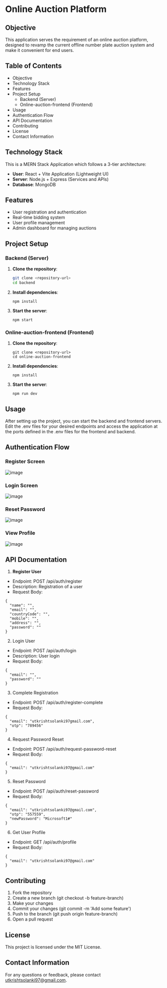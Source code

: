 # Online Auction Platform

## Objective
This application serves the requirement of an online auction platform, designed to revamp the current offline number plate auction system and make it convenient for end users.

## Table of Contents
- Objective
- Technology Stack
- Features
- Project Setup
  - Backend (Server)
  - Online-auction-frontend (Frontend)
- Usage
- Authentication Flow
- API Documentation
- Contributing
- License
- Contact Information

## Technology Stack
This is a MERN Stack Application which follows a 3-tier architecture:
- **User**: React + Vite Application (Lightweight UI)
- **Server**: Node.js + Express (Services and APIs)
- **Database**: MongoDB

## Features
- User registration and authentication
- Real-time bidding system
- User profile management
- Admin dashboard for managing auctions

## Project Setup

### Backend (Server)
1. **Clone the repository**:
   ```bash
   git clone <repository-url>
   cd backend
   ```
   
2. **Install dependencies**:
    ```
    npm install
    ```
3. **Start the server**:
    ```
    npm start
    ```

### Online-auction-frontend (Frontend)

1. **Clone the repository**:
    ```
    git clone <repository-url>
    cd online-auction-frontend
    ```
2. **Install dependencies**:
    ```
    npm install
    ```
3. **Start the server**:
    ```
    npm run dev
    ```

## Usage

After setting up the project, you can start the backend and frontend servers. Edit the .env files for your desired endpoints and access the application at the ports defined in the .env files for the frontend and backend.

## Authentication Flow

### Register Screen
![image](https://github.com/user-attachments/assets/b56b50f3-ac20-40cf-b236-70d851fb9671)


### Login Screen
![image](https://github.com/user-attachments/assets/0813c60e-b5de-486a-9ea5-ef820155f80f)

### Reset Password
![image](https://github.com/user-attachments/assets/c07ccf8c-1803-4ffa-87d3-5327c2e1eeae)

### View Profile
![image](https://github.com/user-attachments/assets/04daa4b9-6f42-4e76-8fd8-973d378a3973)


## API Documentation

1. **Register User**

- Endpoint: POST /api/auth/register
- Description: Registration of a user
- Request Body:
```
{
  "name": "",
  "email": "",
  "countryCode": "",
  "mobile": "",
  "address": "",
  "password": ""
}
```

2. Login User

- Endpoint: POST /api/auth/login
- Description: User login
- Request Body:
```
{
  "email": "",
  "password": ""
}
```

3. Complete Registration

- Endpoint: POST /api/auth/register-complete
- Request Body:
```
{
  "email": "utkrishtsolanki97gmail.com",
  "otp": "789456"
}
```

4. Request Password Reset

- Endpoint: POST /api/auth/request-password-reset
- Request Body:
```
{
  "email": "utkrishtsolanki97@gmail.com"
}
```

5. Reset Password

- Endpoint: POST /api/auth/reset-password
- Request Body:
```
{
  "email": "utkrishtsolanki97@gmail.com",
  "otp": "557559",
  "newPassword": "Microsoft1#"
}
```

6. Get User Profile

- Endpoint: GET /api/auth/profile
- Request Body:
```
{
  "email": "utkrishtsolanki97@gmail.com"
}
```

## Contributing
1. Fork the repository
2. Create a new branch (git checkout -b feature-branch)
3. Make your changes
4. Commit your changes (git commit -m 'Add some feature')
5. Push to the branch (git push origin feature-branch)
6. Open a pull request

## License
This project is licensed under the MIT License.


## Contact Information
For any questions or feedback, please contact utkrishtsolanki97@gmail.com.

